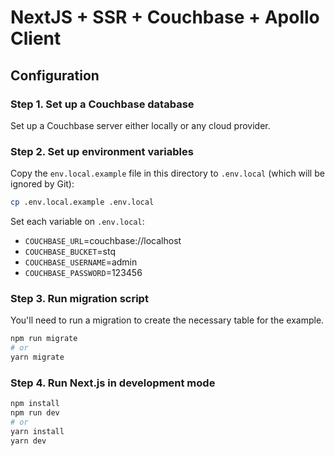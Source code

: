 # NextJS + SSR + Couchbase + Apollo Client
## Configuration

### Step 1. Set up a Couchbase database

Set up a Couchbase server either locally or any cloud provider.

### Step 2. Set up environment variables

Copy the `env.local.example` file in this directory to `.env.local` (which will be ignored by Git):

```bash
cp .env.local.example .env.local
```

Set each variable on `.env.local`:

- `COUCHBASE_URL`=couchbase://localhost 
- `COUCHBASE_BUCKET`=stq
- `COUCHBASE_USERNAME`=admin
- `COUCHBASE_PASSWORD`=123456


### Step 3. Run migration script

You'll need to run a migration to create the necessary table for the example.

```bash
npm run migrate
# or
yarn migrate
```

### Step 4. Run Next.js in development mode

```bash
npm install
npm run dev
# or
yarn install
yarn dev
```